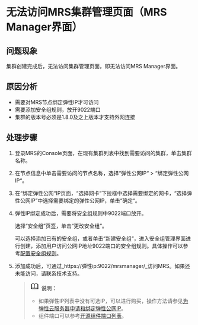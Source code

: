 # 无法访问MRS集群管理页面（MRS Manager界面）<a name="mrs_03_0028"></a>

## 问题现象<a name="zh-cn_topic_0135447915_section117424454313"></a>

集群创建完成后，无法访问集群管理页面，即无法访问MRS Manager界面。

## 原因分析<a name="zh-cn_topic_0135447915_section1237061220324"></a>

-   需要对MRS节点绑定弹性IP才可访问
-   需要添加安全组规则，放开9022端口
-   集群的版本号必须是1.8.0及之上版本才支持外网连接

## 处理步骤<a name="zh-cn_topic_0135447915_section520813413313"></a>

1.  登录MRS的Console页面，在现有集群列表中找到需要访问的集群，单击集群名称。
2.  在节点信息中单击需要访问的节点名称，选择“弹性公网IP“  \>  “绑定弹性公网IP“。
3.  在“绑定弹性公网“IP页面，“选择网卡“下拉框中选择需要绑定的网卡，“选择弹性公网IP”中选择需要绑定的弹性公网IP，单击“确定“。
4.  弹性IP绑定成功后，需要将安全组规则中9022端口放开。

    选择“安全组”页签，单击“更改安全组”。

    可以选择添加已有的安全组，或者单击“新建安全组“，进入安全组管理界面进行创建，添加用户访问公网IP地址9022端口的安全组规则。具体操作可以参考[配置安全组规则](https://support.huaweicloud.com/usermanual-ecs/zh-cn_topic_0030878383.html)。

5.  添加成功后，可通过_https://弹性ip:9022/mrsmanager/_访问MRS。如果还未能访问，请联系技术支持。

    >![](public_sys-resources/icon-note.gif) **说明：** 
    >-   如果弹性IP列表中没有可选IP，可以进行购买，操作方法请参见[为弹性云服务器申请和绑定弹性公网IP](https://support.huaweicloud.com/usermanual-vpc/zh-cn_topic_0013748738.html)。
    >-   组件端口可以参考[开源组件端口列表](https://support.huaweicloud.com/usermanual-mrs/mrs_01_0504.html)。



